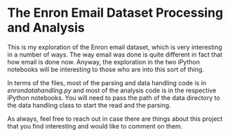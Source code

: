 # The Enron Email Dataset Processing and Analysis

This is my exploration of the Enron email dataset, which is very interesting  in a number of ways. The way email was done is quite different in fact that how email is done now. Anyway, the exploration in the two iPython notebooks will be interesting to those who are into this sort of thing.

In terms of the files, most of the parsing and data handling code is in _enrondatahandling.py_ and most of the analysis code is in the respective iPython notebooks. You will need to pass the path of the data directory to the data handling class to start the read and the parsing.

As always, feel free to reach out in case there are things about this project that you find interesting and would like to comment on them.
